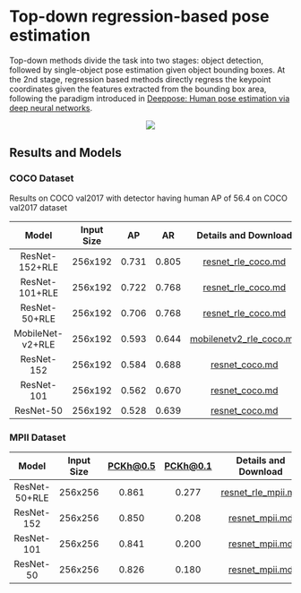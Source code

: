 # Top-down regression-based pose estimation

Top-down methods divide the task into two stages: object detection, followed by single-object pose estimation given object bounding boxes. At the 2nd stage, regression based methods directly regress the keypoint coordinates given the features extracted from the bounding box area, following the paradigm introduced in [Deeppose: Human pose estimation via deep neural networks](http://openaccess.thecvf.com/content_cvpr_2014/html/Toshev_DeepPose_Human_Pose_2014_CVPR_paper.html).

<div align=center>
<img src="https://user-images.githubusercontent.com/15977946/146515040-a82a8a29-d6bc-42f1-a2ab-7dfa610ce363.png">
</div>

## Results and Models

### COCO Dataset

Results on COCO val2017 with detector having human AP of 56.4 on COCO val2017 dataset

|      Model       | Input Size |  AP   |  AR   |                   Details and Download                    |
| :--------------: | :--------: | :---: | :---: | :-------------------------------------------------------: |
|  ResNet-152+RLE  |  256x192   | 0.731 | 0.805 |      [resnet_rle_coco.md](./coco/resnet_rle_coco.md)      |
|  ResNet-101+RLE  |  256x192   | 0.722 | 0.768 |      [resnet_rle_coco.md](./coco/resnet_rle_coco.md)      |
|  ResNet-50+RLE   |  256x192   | 0.706 | 0.768 |      [resnet_rle_coco.md](./coco/resnet_rle_coco.md)      |
| MobileNet-v2+RLE |  256x192   | 0.593 | 0.644 | [mobilenetv2_rle_coco.md](./coco/mobilenetv2_rle_coco.md) |
|    ResNet-152    |  256x192   | 0.584 | 0.688 |          [resnet_coco.md](./coco/resnet_coco.md)          |
|    ResNet-101    |  256x192   | 0.562 | 0.670 |          [resnet_coco.md](./coco/resnet_coco.md)          |
|    ResNet-50     |  256x192   | 0.528 | 0.639 |          [resnet_coco.md](./coco/resnet_coco.md)          |

### MPII Dataset

|     Model     | Input Size | PCKh@0.5 | PCKh@0.1 |              Details and Download               |
| :-----------: | :--------: | :------: | :------: | :---------------------------------------------: |
| ResNet-50+RLE |  256x256   |  0.861   |  0.277   | [resnet_rle_mpii.md](./mpii/resnet_rle_mpii.md) |
|  ResNet-152   |  256x256   |  0.850   |  0.208   |     [resnet_mpii.md](./mpii/resnet_mpii.md)     |
|  ResNet-101   |  256x256   |  0.841   |  0.200   |     [resnet_mpii.md](./mpii/resnet_mpii.md)     |
|   ResNet-50   |  256x256   |  0.826   |  0.180   |     [resnet_mpii.md](./mpii/resnet_mpii.md)     |
